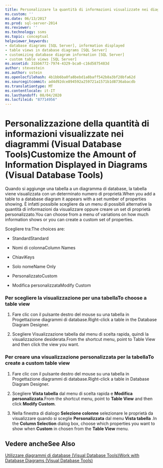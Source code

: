 ```yaml
---
title: Personalizzare la quantità di informazioni visualizzate nei diagrammi (Visual Database Tools) | Microsoft Docs
ms.custom: ''
ms.date: 06/13/2017
ms.prod: sql-server-2014
ms.reviewer: ''
ms.technology: ssms
ms.topic: conceptual
helpviewer_keywords:
- database diagrams [SQL Server], information displayed
- table views in database diagrams [SQL Server]
- customizing database diagram information [SQL Server]
- custom table views [SQL Server]
ms.assetid: 31bb6772-7974-4329-bca0-c16d5875483d
author: stevestein
ms.author: sstein
ms.openlocfilehash: 4b1bb6ba0fa8bebd1a8baff542b8a3bf28bfa62d
ms.sourcegitcommit: ad4d92dce894592a259721a1571b1d8736abacdb
ms.translationtype: MT
ms.contentlocale: it-IT
ms.lasthandoff: 08/04/2020
ms.locfileid: "87714956"
---
```

# <a name="customize-the-amount-of-information-displayed-in-diagrams-visual-database-tools"></a><span data-ttu-id="00e5a-102">Personalizzazione della quantità di informazioni visualizzate nei diagrammi (Visual Database Tools)</span><span class="sxs-lookup"><span data-stu-id="00e5a-102">Customize the Amount of Information Displayed in Diagrams (Visual Database Tools)</span></span>
  <span data-ttu-id="00e5a-103">Quando si aggiunge una tabella a un diagramma di database, la tabella viene visualizzata con un determinato numero di proprietà.</span><span class="sxs-lookup"><span data-stu-id="00e5a-103">When you add a table to a database diagram it appears with a set number of properties showing.</span></span> <span data-ttu-id="00e5a-104">È infatti possibile scegliere da un menu di possibili alternative la quantità di informazioni da visualizzare oppure creare un set di proprietà personalizzato.</span><span class="sxs-lookup"><span data-stu-id="00e5a-104">You can choose from a menu of variations on how much information shows or you can create a custom set of properties.</span></span>  
  
 <span data-ttu-id="00e5a-105">Scegliere tra:</span><span class="sxs-lookup"><span data-stu-id="00e5a-105">The choices are:</span></span>  
  
-   <span data-ttu-id="00e5a-106">Standard</span><span class="sxs-lookup"><span data-stu-id="00e5a-106">Standard</span></span>  
  
-   <span data-ttu-id="00e5a-107">Nomi di colonna</span><span class="sxs-lookup"><span data-stu-id="00e5a-107">Column Names</span></span>  
  
-   <span data-ttu-id="00e5a-108">Chiavi</span><span class="sxs-lookup"><span data-stu-id="00e5a-108">Keys</span></span>  
  
-   <span data-ttu-id="00e5a-109">Solo nome</span><span class="sxs-lookup"><span data-stu-id="00e5a-109">Name Only</span></span>  
  
-   <span data-ttu-id="00e5a-110">Personalizzato</span><span class="sxs-lookup"><span data-stu-id="00e5a-110">Custom</span></span>  
  
-   <span data-ttu-id="00e5a-111">Modifica personalizzata</span><span class="sxs-lookup"><span data-stu-id="00e5a-111">Modify Custom</span></span>  
  
### <a name="to-choose-a-table-view"></a><span data-ttu-id="00e5a-112">Per scegliere la visualizzazione per una tabella</span><span class="sxs-lookup"><span data-stu-id="00e5a-112">To choose a table view</span></span>  
  
1.  <span data-ttu-id="00e5a-113">Fare clic con il pulsante destro del mouse su una tabella in Progettazione diagrammi di database.</span><span class="sxs-lookup"><span data-stu-id="00e5a-113">Right-click a table in the Database Diagram Designer.</span></span>  
  
2.  <span data-ttu-id="00e5a-114">Scegliere Visualizzazione tabella dal menu di scelta rapida, quindi la visualizzazione desiderata.</span><span class="sxs-lookup"><span data-stu-id="00e5a-114">From the shortcut menu, point to Table View and then click the view you want.</span></span>  
  
### <a name="to-create-a-custom-table-view"></a><span data-ttu-id="00e5a-115">Per creare una visualizzazione personalizzata per la tabella</span><span class="sxs-lookup"><span data-stu-id="00e5a-115">To create a custom table view</span></span>  
  
1.  <span data-ttu-id="00e5a-116">Fare clic con il pulsante destro del mouse su una tabella in Progettazione diagrammi di database.</span><span class="sxs-lookup"><span data-stu-id="00e5a-116">Right-click a table in Database Diagram Designer.</span></span>  
  
2.  <span data-ttu-id="00e5a-117">Scegliere **Vista tabella** dal menu di scelta rapida e **Modifica personalizzata**.</span><span class="sxs-lookup"><span data-stu-id="00e5a-117">From the shortcut menu, point to **Table View** and then click **Modify Custom**.</span></span>  
  
3.  <span data-ttu-id="00e5a-118">Nella finestra di dialogo **Selezione colonne** selezionare le proprietà da visualizzare quando si sceglie **Personalizzata** dal menu **Vista tabella** .</span><span class="sxs-lookup"><span data-stu-id="00e5a-118">In the **Column Selection** dialog box, choose which properties you want to show when **Custom** in chosen from the **Table View** menu.</span></span>  
  
## <a name="see-also"></a><span data-ttu-id="00e5a-119">Vedere anche</span><span class="sxs-lookup"><span data-stu-id="00e5a-119">See Also</span></span>  
 [<span data-ttu-id="00e5a-120">Utilizzare diagrammi di database &#40;Visual Database Tools&#41;</span><span class="sxs-lookup"><span data-stu-id="00e5a-120">Work with Database Diagrams &#40;Visual Database Tools&#41;</span></span>](visual-database-tools.md)  
  
  
